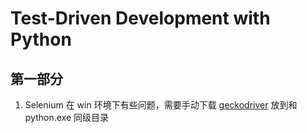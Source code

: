 # Test-Driven Development with Python

## 第一部分

1. Selenium 在 win 环境下有些问题，需要手动下载 [geckodriver](https://github.com/mozilla/geckodriver/releases/) 放到和 python.exe 同级目录

